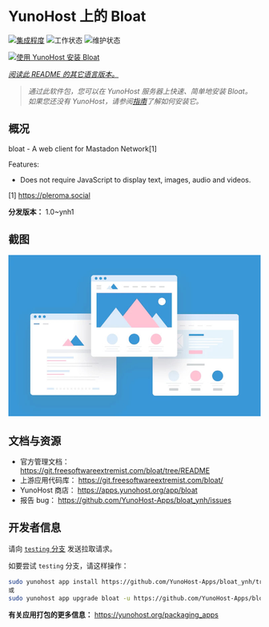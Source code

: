 <!--
注意：此 README 由 <https://github.com/YunoHost/apps/tree/master/tools/readme_generator> 自动生成
请勿手动编辑。
-->

# YunoHost 上的 Bloat

[![集成程度](https://dash.yunohost.org/integration/bloat.svg)](https://ci-apps.yunohost.org/ci/apps/bloat/) ![工作状态](https://ci-apps.yunohost.org/ci/badges/bloat.status.svg) ![维护状态](https://ci-apps.yunohost.org/ci/badges/bloat.maintain.svg)

[![使用 YunoHost 安装 Bloat](https://install-app.yunohost.org/install-with-yunohost.svg)](https://install-app.yunohost.org/?app=bloat)

*[阅读此 README 的其它语言版本。](./ALL_README.md)*

> *通过此软件包，您可以在 YunoHost 服务器上快速、简单地安装 Bloat。*  
> *如果您还没有 YunoHost，请参阅[指南](https://yunohost.org/install)了解如何安装它。*

## 概况

bloat - A web client for Mastadon Network[1]

Features:

- Does not require JavaScript to display text, images, audio and videos.

[1] https://pleroma.social


**分发版本：** 1.0~ynh1

## 截图

![Bloat 的截图](./doc/screenshots/example.jpg)

## 文档与资源

- 官方管理文档： <https://git.freesoftwareextremist.com/bloat/tree/README>
- 上游应用代码库： <https://git.freesoftwareextremist.com/bloat/>
- YunoHost 商店： <https://apps.yunohost.org/app/bloat>
- 报告 bug： <https://github.com/YunoHost-Apps/bloat_ynh/issues>

## 开发者信息

请向 [`testing` 分支](https://github.com/YunoHost-Apps/bloat_ynh/tree/testing) 发送拉取请求。

如要尝试 `testing` 分支，请这样操作：

```bash
sudo yunohost app install https://github.com/YunoHost-Apps/bloat_ynh/tree/testing --debug
或
sudo yunohost app upgrade bloat -u https://github.com/YunoHost-Apps/bloat_ynh/tree/testing --debug
```

**有关应用打包的更多信息：** <https://yunohost.org/packaging_apps>
